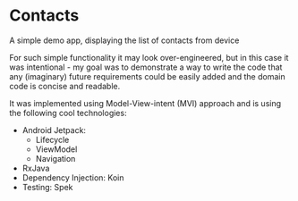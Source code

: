 # Contacts
A simple demo app, displaying the list of contacts from device

For such simple functionality it may look over-engineered, but in this case it was intentional - my goal was to demonstrate a way to write the code that any (imaginary) future requirements could be easily added and the domain code is concise and readable.

It was implemented using Model-View-intent (MVI) approach and is using the following cool technologies:
* Android Jetpack:
	* Lifecycle
	* ViewModel
	* Navigation
* RxJava
* Dependency Injection: Koin
* Testing: Spek
